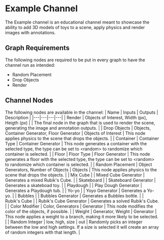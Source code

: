 # Example Channel
The Example channel is an educational channel meant to showcase the ability to add 3D models of toys to a scene, apply physics and render images with annotations. 


## Graph Requirements
The following nodes are required to be put in every graph to have the channel run as intended:
- Random Placement
- Drop Objects
- Render

## Channel Nodes
The following nodes are available in the channel:
| Name | Inputs | Outputs | Description |
|---|---|---|---|
| Render | Objects of Interest, Width (px), Heigth (px) |  | The final node in the graph that is used to render the scene, generating the image and annotation outputs. |
| Drop Objects | Objects,  Container Generator,  Floor Generator | Objects of Interest | This node applies physics to the scene that drops the objects. |
| Container | Container Type | Container Generator | This node generates a container with the selected type, the type can be set to \<random\> to randomize which container is selected. |
| Floor | Floor Type | Floor Generator | This node generates a floor with the selected type, the type can be set to \<random\> to randomize which container is selected. |
| Random Placement | Object Generators, Number of Objects | Objects | This node applies physics to the scene that drops the objects. |
| Mix Cube |  | Mixed Cube Generator | Generates a mixed Rubik's Cube. |
| Skateboard |  | Skateboard Generator | Generates a skateboad toy. |
| Playdough |  | Play Dough Generator | Generates a Playdough tub. |
| Yo-yo |  | Yoyo Generator | Generates a Yo-yo. |
| Bubbles |  | Bubbles Generator | Generates a Bubbles bottle. |
| Rubik's Cube |  | Rubik's Cube Generator | Generates a solved Rubik's Cube. |
| Color Modifier | Color, Generators | Generator | This node modifies the color of the objects, if possible. |
| Weight | Generator, Weight | Generator | This node applies a weight to a branch, making it more likely to be selected. |
| Random Integer | low, high, size | out | Randomly picks an integer between the low and high settings. If a size is selected it will create an array of random integers with that length. |